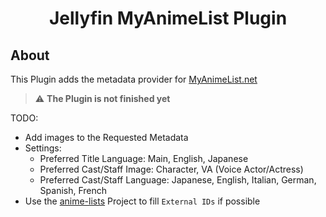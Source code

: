 <h1 align="center">Jellyfin MyAnimeList Plugin</h1>

## About

This Plugin adds the metadata provider for [MyAnimeList.net](https://myanimelist.net/)

> :warning: **The Plugin is not finished yet**

TODO:

* Add images to the Requested Metadata
* Settings:
  * Preferred Title Language: Main, English, Japanese
  * Preferred Cast/Staff Image: Character, VA (Voice Actor/Actress)
  * Preferred Cast/Staff Language: Japanese, English, Italian, German, Spanish, French
* Use the [anime-lists](https://github.com/Fribb/anime-lists) Project to fill `External IDs` if possible